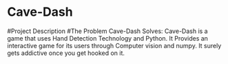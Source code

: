 # Cave-Dash
#Project Description
#The Problem Cave-Dash Solves:
Cave-Dash is a game that uses Hand Detection Technology and Python. It Provides an interactive game for its users through Computer vision and numpy. It surely gets addictive once you get hooked on it.

